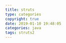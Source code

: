 ```yaml
---
title: struts
type: categories
copyright: true
date: 2019-01-10 19:48:05
categories: java
tags: struts2
---
```

